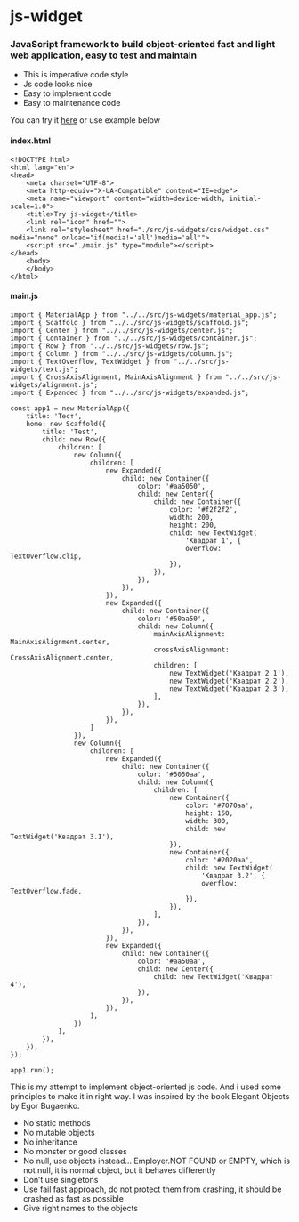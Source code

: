 # js-widget
### JavaScript framework to build object-oriented fast and light web application, easy to test and maintain

- This is imperative code style
- Js code looks nice
- Easy to implement code
- Easy to maintenance code

You can try it [here](https://a-givertzman.github.io/js-widget/)
or use example below

#### index.html
```
<!DOCTYPE html>
<html lang="en">
<head>
    <meta charset="UTF-8">
    <meta http-equiv="X-UA-Compatible" content="IE=edge">
    <meta name="viewport" content="width=device-width, initial-scale=1.0">
    <title>Try js-widget</title>
    <link rel="icon" href="">
    <link rel="stylesheet" href="./src/js-widgets/css/widget.css" media="none" onload="if(media!='all')media='all'">
    <script src="./main.js" type="module"></script>
</head>
    <body>
    </body>
</html>
```

#### main.js
```
import { MaterialApp } from "../../src/js-widgets/material_app.js";
import { Scaffold } from "../../src/js-widgets/scaffold.js";
import { Center } from "../../src/js-widgets/center.js";
import { Container } from "../../src/js-widgets/container.js";
import { Row } from "../../src/js-widgets/row.js";
import { Column } from "../../src/js-widgets/column.js";
import { TextOverflow, TextWidget } from "../../src/js-widgets/text.js";
import { CrossAxisAlignment, MainAxisAlignment } from "../../src/js-widgets/alignment.js";
import { Expanded } from "../../src/js-widgets/expanded.js";

const app1 = new MaterialApp({
    title: 'Тест',
    home: new Scaffold({
        title: 'Test',
        child: new Row({
            children: [
                new Column({
                    children: [
                        new Expanded({
                            child: new Container({
                                color: '#aa5050',
                                child: new Center({
                                    child: new Container({
                                        color: '#f2f2f2',
                                        width: 200,
                                        height: 200,
                                        child: new TextWidget(
                                            'Квадрат 1', {
                                            overflow: TextOverflow.clip,
                                        }),
                                    }),
                                }),
                            }),
                        }),
                        new Expanded({
                            child: new Container({
                                color: '#50aa50',
                                child: new Column({
                                    mainAxisAlignment: MainAxisAlignment.center,
                                    crossAxisAlignment: CrossAxisAlignment.center,
                                    children: [
                                        new TextWidget('Квадрат 2.1'),
                                        new TextWidget('Квадрат 2.2'),
                                        new TextWidget('Квадрат 2.3'),
                                    ],
                                }),
                            }),
                        }),
                    ]
                }),
                new Column({
                    children: [
                        new Expanded({
                            child: new Container({
                                color: '#5050aa',
                                child: new Column({
                                    children: [
                                        new Container({
                                            color: '#7070aa',
                                            height: 150,
                                            width: 300,
                                            child: new TextWidget('Квадрат 3.1'),
                                        }),
                                        new Container({
                                            color: '#2020aa',
                                            child: new TextWidget(
                                                'Квадрат 3.2', {
                                                overflow: TextOverflow.fade,
                                            }),
                                        }),                                    
                                    ],
                                }),
                            }),
                        }),
                        new Expanded({
                            child: new Container({
                                color: '#aa50aa',
                                child: new Center({
                                    child: new TextWidget('Квадрат 4'),
                                }),
                            }),
                        }),
                    ],
                })
            ],
        }),
    }),
});

app1.run();

```

This is my attempt to implement object-oriented js code. And i used some principles to make it in right way. I was inspired by the book Elegant Objects by Egor Bugaenko.
- No static methods
- No mutable objects
- No inheritance 
- No monster or good classes 
- No null, use objects instead… Employer.NOT FOUND or EMPTY, which is not null, it is normal object, but it behaves differently 
- Don’t use singletons 
- Use fail fast approach, do not protect them from crashing, it should be crashed as fast as possible
- Give right names to the objects
